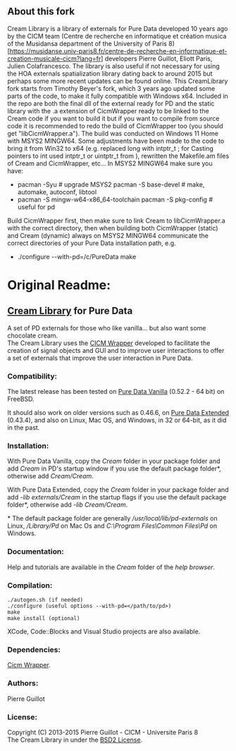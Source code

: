 ## About this fork
Cream Library is a library of externals for Pure Data developed 10 years ago by the CICM team (Centre de recherche en informatique et création musica of the Musidansa department of the University of Paris 8) [https://musidanse.univ-paris8.fr/centre-de-recherche-en-informatique-et-creation-musicale-cicm?lang=fr]
developers Pierre Guillot, Eliott Paris, Julien Colafrancesco. The library is also useful if not necessary for using the HOA externals spatialization library dating back to around 2015 but perhaps some more recent updates can be found online.
This CreamLibrary fork starts from Timothy Beyer's fork, which 3 years ago updated some parts of the code, to make it fully compatible with Windows x64.
Included in the repo are both the final dll of the external ready for PD and the static library with the .a extension of CicmWrapper ready to be linked to the Cream code if you want to build it but if you want to compile from source code it is recommended to redo the build of CicmWrapper too (you should get "libCicmWrapper.a").
The build was conducted on Windows 11 Home with MSYS2 MINGW64.
Some adjustments have been made to the code to bring it from Win32 to x64 (e.g. replaced long with intptr_t ; for Casting pointers to int used intptr_t or uintptr_t from <stdin t.h>), rewritten the Makefile.am files of Cream and CicmWrapper, etc...   In MSYS2 MINGW64 make sure you have:
  - pacman -Syu # upgrade MSYS2 pacman -S base-devel # make, automake, autoconf, libtool
  - pacman -S mingw-w64-x86_64-toolchain pacman -S pkg-config # useful for pd

Build CicmWrapper first, then make sure to link Cream to libCicmWrapper.a with the correct directory, then when building both CicmWrapper (static) and Cream (dynamic) always on MSYS2 MINGW64 communicate the correct directories of your Pure Data installation path, e.g.
  -  ./configure --with-pd=/c/PureData make

# Original Readme:

## [Cream Library](http://www.mshparisnord.fr/hoalibrary/en/publications/ "Publication") for Pure Data

A set of PD externals for those who like vanilla... but also want some chocolate cream.  
The Cream Library uses the [CICM Wrapper](https://github.com/CICM/CicmWrapper" "CICM Wrapper") developed to facilitate the creation of signal objects and GUI and to improve user interactions to offer a set of externals that improve the user interaction in Pure Data.

### Compatibility:

The latest release has been tested on [Pure Data Vanilla](http://msp.ucsd.edu/software.html "PD-Vanilla") (0.52.2 - 64 bit) on FreeBSD.  

It should also work on older versions such as 0.46.6, on [Pure Data Extended](https://puredata.info/ "PD-Extended") (0.43.4), and also on Linux, Mac OS, and Windows, in 32 or 64-bit, as it did in the past.

### Installation:

With Pure Data Vanilla, copy the <em>Cream</em> folder in your package folder and add <em>Cream</em> in PD's startup window if you use the default package folder\*, otherwise add <em>Cream/Cream</em>.  

With Pure Data Extended, copy the <em>Cream</em> folder in your package folder and add <em>-lib externals/Cream</em> in the startup flags if you use the default package folder\*, otherwise add <em>-lib Cream/Cream</em>.  

\* The default package folder are generally <em>/usr/local/lib/pd-externals</em> on Linux, <em>/Library/Pd</em>  on Mac Os and <em>C:\Program Files\Common Files\Pd</em>  on Windows.

### Documentation:

Help and tutorials are available in the <em>Cream</em> folder of the <em>help browser</em>.

### Compilation:

	./autogen.sh (if needed)
	./configure (useful options --with-pd=</path/to/pd>)
	make
	make install (optional)

XCode, Code::Blocks and Visual Studio projects are also available.

### Dependencies:

[Cicm Wrapper](https://github.com/CICM/CicmWrapper "Cicm Wrapper").

### Authors:

Pierre Guillot  

### License:

Copyright (C) 2013-2015 Pierre Guillot - CICM - Universite Paris 8  
The Cream Library in under the [BSD2 License](http://opensource.org/licenses/BSD-2-Clause "BSD2").
